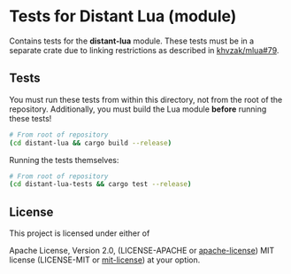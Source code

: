 # Tests for Distant Lua (module)

Contains tests for the **distant-lua** module. These tests must be in a
separate crate due to linking restrictions as described in 
[khvzak/mlua#79](https://github.com/khvzak/mlua/issues/79).

## Tests

You must run these tests from within this directory, not from the root of the
repository. Additionally, you must build the Lua module **before** running
these tests!

```bash
# From root of repository
(cd distant-lua && cargo build --release)
```

Running the tests themselves:

```bash
# From root of repository
(cd distant-lua-tests && cargo test --release)
```

## License

This project is licensed under either of

Apache License, Version 2.0, (LICENSE-APACHE or
[apache-license][apache-license]) MIT license (LICENSE-MIT or
[mit-license][mit-license]) at your option.

[apache-license]: http://www.apache.org/licenses/LICENSE-2.0
[mit-license]: http://opensource.org/licenses/MIT
